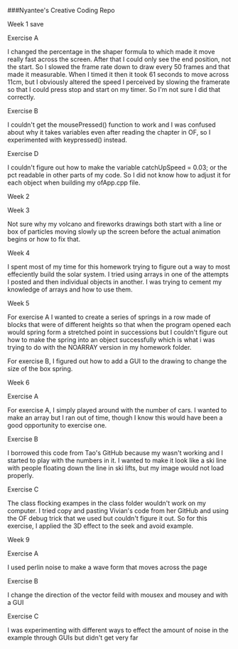 ###Nyantee's Creative Coding Repo

Week 1 save

Exercise A

I changed the percentage in the shaper formula to which made it move really fast across the screen. After that I could only see the end position, not the start. So I slowed the frame rate down to draw every 50 frames and that made it measurable. When I timed it then it took 61 seconds to move across 11cm, but I obviously altered the speed I perceived by slowing the framerate so that I could press stop and start on my timer. So I'm not sure I did that correctly. 


Exercise B

I couldn't get the mousePressed() function to work and I was confused about why it takes variables even after reading the chapter in OF, so I experimented with keypressed() instead.

Exercise D

I couldn't figure out how to make the variable catchUpSpeed = 0.03; or the pct readable in other parts of my code. So I did not know how to adjust it for each object when building my ofApp.cpp file.



Week 2







Week 3


Not sure why my volcano and fireworks drawings both start with a line or box of particles moving slowly up the screen before the actual animation begins or how to fix that.


Week 4

I spent most of my time for this homework trying to figure out a way to most effeciently build the solar system. I tried using arrays in one of the attempts I posted and then individual objects in another. I was trying to cement my knowledge of arrays and how to use them.


Week 5

For exercise A I wanted to create a series of springs in a row made of blocks that were of different heights so that when the program opened each would spring form a stretched point in successions but I couldn't figure out how to make the spring into an object successfully which is what i was trying to do with the NOARRAY version in my homework folder. 

For exercise B, I figured out how to add a GUI to the drawing to change the size of the box spring. 



Week 6

Exercise A

For exercise A, I simply played around with the number of cars. I wanted to make an array but I ran out of time, though I know this would have been a good opportunity to exercise one.

Exercise B

I borrowed this code from Tao's GitHub because my wasn't working and I started to play with the numbers in it. I wanted to make it look like a ski line with people floating down the line in ski lifts, but my image would not load properly. 

Exercise C

The class flocking exampes in the class folder wouldn't work on my computer. I tried copy and pasting Vivian's code from her GitHub and using the OF debug trick that we used but couldn't figure it out. So for this exercise, I applied the 3D effect to the seek and avoid example. 



Week 9

Exercise A

I used perlin noise to make  a wave form that moves across the page

Exercise B

I change the direction of the vector feild with mousex and mousey and with a GUI

Exercise C

I was experimenting with different ways to effect the amount of noise in the example through GUIs but didn't get very far





